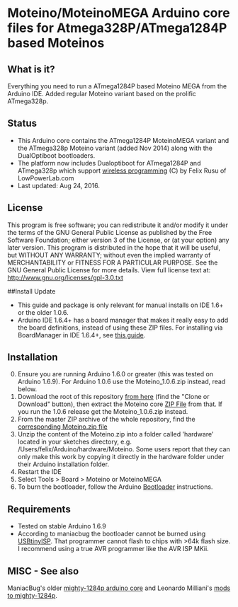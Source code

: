 # Moteino/MoteinoMEGA Arduino core files for Atmega328P/ATmega1284P based Moteinos

## What is it?
Everything you need to run a ATmega1284P based Moteino MEGA from the Arduino IDE.
Added regular Moteino variant based on the prolific ATmega328p.

## Status
* This Arduino core contains the ATmega1284P MoteinoMEGA variant and the ATmega328p Moteino variant (added Nov 2014) along with the DualOptiboot bootloaders.
* The platform now includes Dualoptiboot for ATmega1284P and ATmega328p which support [wireless programming](http://lowpowerlab.com/blog/category/moteino/wireless-programming/) (C) by Felix Rusu of LowPowerLab.com
* Last updated: Aug 24, 2016.

## License
This program is free software; you can redistribute it and/or modify it under the terms of the GNU General Public License as published by the Free Software Foundation; either version 3 of the License, or (at your option) any later version. This program is distributed in the hope that it will be useful, but WITHOUT ANY WARRANTY; without even the implied warranty of MERCHANTABILITY or FITNESS FOR A PARTICULAR PURPOSE. See the GNU General Public License for more details. View full license text at: http://www.gnu.org/licenses/gpl-3.0.txt

##Install Update
* This guide and package is only relevant for manual installs on IDE 1.6+ or the older 1.0.6.
* Arduino IDE 1.6.4+ has a board manager that makes it really easy to add the board definitions, instead of using these ZIP files. For installing via BoardManager in IDE 1.6.4+, see [this guide](https://lowpowerlab.com/moteino/#programming).

## Installation
0. Ensure you are running Arduino 1.6.0 or greater (this was tested on Arduino 1.6.9). For Arduino 1.0.6 use the Moteino_1.0.6.zip instead, read below.
1. Download the root of this repository [from here](https://github.com/LowPowerLab/Moteino) (find the "Clone or Download" button), then extract the Moteino core [ZIP File](https://github.com/LowPowerLab/Moteino/blob/master/MEGA/Core/Moteino.zip) from that. If you run the 1.0.6 release get the Moteino_1.0.6.zip instead.
2. From the master ZIP archive of the whole repository, find the [corresponding Moteino.zip file](https://github.com/LowPowerLab/Moteino/blob/master/MEGA/Core/Moteino.zip)
3. Unzip the content of the Moteino.zip into a folder called 'hardware' located in your sketches directory, e.g. /Users/felix/Arduino/hardware/Moteino. Some users report that they can only make this work by copying it directly in the hardware folder under their Arduino installation folder.
4. Restart the IDE
5. Select Tools > Board > Moteino or MoteinoMEGA
6. To burn the bootloader, follow the Arduino [Bootloader](http://arduino.cc/en/Hacking/Bootloader) instructions.

## Requirements
* Tested on stable Arduino 1.6.9
* According to maniacbug the bootloader cannot be burned using [USBtinyISP](http://www.ladyada.net/make/usbtinyisp/). That programmer cannot flash to chips with >64k flash size. I recommend using a true AVR programmer like the AVR ISP MKii.

## MISC - See also
ManiacBug's older [mighty-1284p arduino core](http://maniacbug.wordpress.com/2011/11/27/arduino-on-atmega1284p-4/) and 
Leonardo Milliani's [mods to mighty-1284p](http://www.leonardomiliani.com/2014/core-per-atmega644p1284p-aggiornato-per-lide-1-5-6-r2/).
